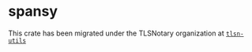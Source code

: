 # spansy

This crate has been migrated under the TLSNotary organization at [`tlsn-utils`](https://github.com/tlsnotary/tlsn-utils)